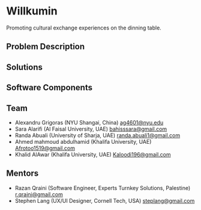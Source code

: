 # Willkumin

Promoting cultural exchange experiences on the dinning table.

## Problem Description

## Solutions

## Software Components

## Team
- Alexandru Grigoras (NYU Shangai, China) ag4601@nyu.edu
- Sara Alarifi (Al Faisal University, UAE) bahisssara@gmail.com
- Randa Abuali (University of Sharja, UAE) randa.abuali1@gmail.com
- Ahmed mahmoud abdulhamid (Khalifa University, UAE) Afrotoo1519@gmail.com 
- Khalid AlAwar (Khalifa University, UAE) Kaloodi196@gmail.com

## Mentors
- Razan Qraini (Software Engineer, Experts Turnkey Solutions, Palestine) r.qraini@gmail.com
- Stephen Lang (UX/UI Designer, Cornell Tech, USA) steplang@gmail.com



